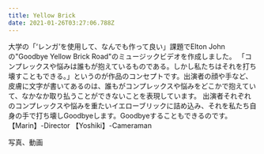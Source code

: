 ```yaml
---
title: Yellow Brick
date: 2021-01-26T03:27:06.788Z
---
```

大学の「‘レンガ’を使用して、なんでも作って良い」課題でElton Johnの"Goodbye Yellow Brick Road"のミュージックビデオを作成しました。
「コンプレックスや悩みは誰もが抱えているものである。しかし私たちはそれを打ち壊すこともできる。」というのが作品のコンセプトです。出演者の顔や手など、皮膚に文字が書いてあるのは、誰もがコンプレックスや悩みをどこかで抱えていて、なかなか取り払うことができないことを表現しています。
出演者それぞれのコンプレックスや悩みを重たいイエローブリックに詰め込み、それを私たち自身の手で打ち壊しGoodbyeします。Goodbyeすることもできるのです。
【Marin】-Director 
【Yoshiki】-Cameraman 

写真、動画